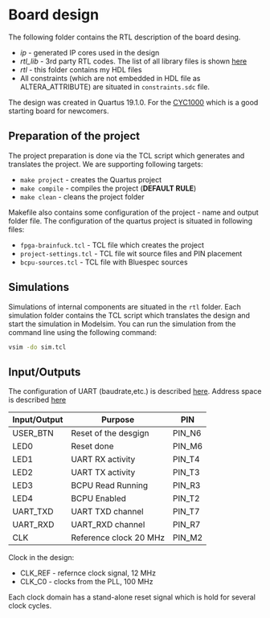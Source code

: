 # Board design

The following folder contains the RTL description of the board desing.

* _ip_ - generated IP cores used in the design
* _rtl_lib_ - 3rd party RTL codes. The list of all library files is shown [here](https://github.com/benycze/fpga-brainfuck)
* _rtl_ - this folder contains my HDL files
* All constraints (which are not embedded in HDL file as ALTERA_ATTRIBUTE) are situated in `constraints.sdc` file.

The design was created in Quartus 19.1.0. For the [CYC1000](https://shop.trenz-electronic.de/en/Products/Trenz-Electronic/CYC1000-Intel-Cyclone-10/) which is a good starting board for newcomers.

## Preparation of the project

The project preparation is done via the TCL script which generates and translates the project. We are supporting following targets:

* `make project` - creates the Quartus project
* `make compile` - compiles the project (**DEFAULT RULE**)
* `make clean` - cleans the project folder

Makefile also contains some configuration of the project - name and output folder file.  The configuration of the quartus project
is situated in following files:

* `fpga-brainfuck.tcl` - TCL file which creates the project
* `project-settings.tcl` - TCL file wit source files and PIN placement
* `bcpu-sources.tcl` - TCL file with Bluespec sources

## Simulations

Simulations of internal components are situated in the `rtl` folder.
Each simulation folder contains the TCL script which translates the design and
start the simulation in Modelsim.
You can run the simulation from the command line using the following command:

```bash
vsim -do sim.tcl
```

## Input/Outputs

The configuration of UART (baudrate,etc.) is described [here](https://github.com/benycze/fpga-brainfuck/tree/master/sw). Address space is described [here](https://github.com/benycze/fpga-brainfuck/tree/master/sw#address-space) 

| Input/Output      | Purpose                       |  PIN  |
|-------------------|-------------------------------|-------|
| USER_BTN          | Reset of the desgign          | PIN_N6 |
| LED0              | Reset done                    | PIN_M6 |
| LED1              | UART RX activity              | PIN_T4 |
| LED2              | UART TX activity              | PIN_T3 |
| LED3              | BCPU Read Running             | PIN_R3 |
| LED4              | BCPU Enabled                  | PIN_T2 |
| UART_TXD          | UART TXD channel              | PIN_T7 |
| UART_RXD          | UART_RXD channel              | PIN_R7 |
| CLK               | Reference clock 20 MHz        | PIN_M2 |

Clock in the design:

* CLK_REF - refernce clock signal, 12 MHz
* CLK_C0 - clocks from the PLL, 100 MHz

Each clock domain has a stand-alone reset signal which is hold for several clock cycles.
